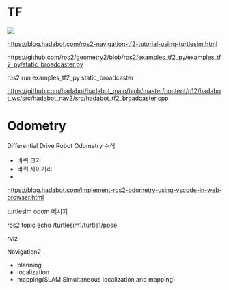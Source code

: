 
# TF

![](https://blog.hadabot.com/images/tf_hadabot.jpg)

https://blog.hadabot.com/ros2-navigation-tf2-tutorial-using-turtlesim.html

https://github.com/ros2/geometry2/blob/ros2/examples_tf2_py/examples_tf2_py/static_broadcaster.py

ros2 run examples_tf2_py static_broadcaster

https://github.com/hadabot/hadabot_main/blob/master/content/p12/hadabot_ws/src/hadabot_nav2/src/hadabot_tf2_broadcaster.cpp


# Odometry

Differential Drive Robot Odometry 수식
 - 바퀴 크기
 - 바퀴 사이거리
 -
https://blog.hadabot.com/implement-ros2-odometry-using-vscode-in-web-browser.html


turtlesim odom 메시지

ros2 topic echo /turtlesim1/turtle1/pose

rviz



Navigation2
 - planning
 - localization
 - mapping(SLAM Simultaneous localization and mapping)
